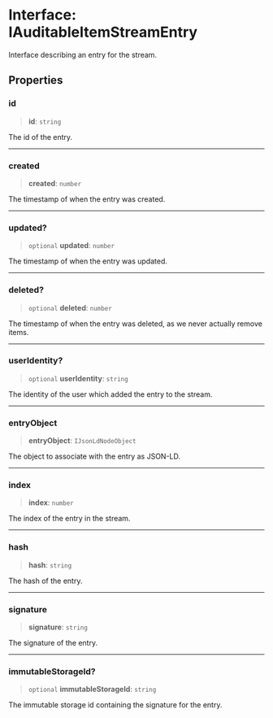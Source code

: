 # Interface: IAuditableItemStreamEntry

Interface describing an entry for the stream.

## Properties

### id

> **id**: `string`

The id of the entry.

***

### created

> **created**: `number`

The timestamp of when the entry was created.

***

### updated?

> `optional` **updated**: `number`

The timestamp of when the entry was updated.

***

### deleted?

> `optional` **deleted**: `number`

The timestamp of when the entry was deleted, as we never actually remove items.

***

### userIdentity?

> `optional` **userIdentity**: `string`

The identity of the user which added the entry to the stream.

***

### entryObject

> **entryObject**: `IJsonLdNodeObject`

The object to associate with the entry as JSON-LD.

***

### index

> **index**: `number`

The index of the entry in the stream.

***

### hash

> **hash**: `string`

The hash of the entry.

***

### signature

> **signature**: `string`

The signature of the entry.

***

### immutableStorageId?

> `optional` **immutableStorageId**: `string`

The immutable storage id containing the signature for the entry.
